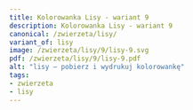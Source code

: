 ```yaml
---
title: Kolorowanka Lisy - wariant 9
description: Kolorowanka Lisy - wariant 9
canonical: /zwierzeta/lisy/
variant_of: lisy
image: /zwierzeta/lisy/9/lisy-9.svg
pdf: /zwierzeta/lisy/9/lisy-9.pdf
alt: "lisy – pobierz i wydrukuj kolorowankę"
tags:
- zwierzeta
- lisy
---
```

